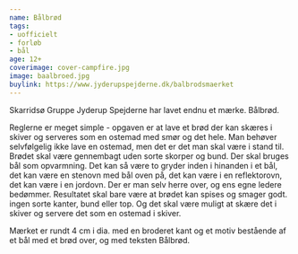 ```yaml
---
name: Bålbrød
tags:
- uofficielt
- forløb
- bål
age: 12+
coverimage: cover-campfire.jpg
image: baalbroed.jpg
buylink: https://www.jyderupspejderne.dk/balbrodsmaerket
---
```

Skarridsø Gruppe Jyderup Spejderne har lavet endnu et mærke. Bålbrød.

Reglerne er meget simple - opgaven er at lave et brød der kan skæres i skiver og serveres som en ostemad med smør og det hele. Man behøver selvfølgelig ikke lave en ostemad, men det er det man skal være i stand til. Brødet skal være gennembagt uden sorte skorper og bund. Der skal bruges bål som opvarmning. Det kan så være to gryder inden i hinanden i et bål, det kan være en stenovn med bål oven på, det kan være i en reflektorovn, det kan være i en jordovn. Der er man selv herre over, og ens egne ledere bedømmer. Resultatet skal bare være at brødet kan spises og smager godt. ingen sorte kanter, bund eller top. Og det skal være muligt at skære det i skiver og servere det som en ostemad i skiver.

Mærket er rundt 4 cm i dia. med en broderet kant og et motiv bestående af et bål med et brød over, og med teksten Bålbrød.
